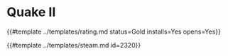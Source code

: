 # Quake II

{{#template ../templates/rating.md status=Gold installs=Yes opens=Yes}} 

{{#template ../templates/steam.md id=2320}}